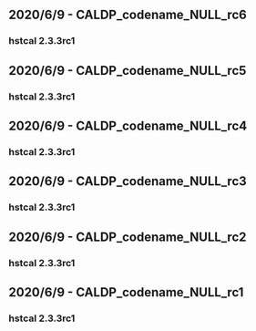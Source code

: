 ## 2020/6/9 - CALDP_codename_NULL_rc6
### hstcal 2.3.3rc1

## 2020/6/9 - CALDP_codename_NULL_rc5
### hstcal 2.3.3rc1

## 2020/6/9 - CALDP_codename_NULL_rc4
### hstcal 2.3.3rc1

## 2020/6/9 - CALDP_codename_NULL_rc3
### hstcal 2.3.3rc1

## 2020/6/9 - CALDP_codename_NULL_rc2
### hstcal 2.3.3rc1

## 2020/6/9 - CALDP_codename_NULL_rc1
### hstcal 2.3.3rc1

